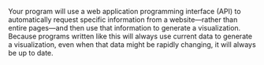 Your program will use a web application programming interface (API) to automatically request specific information from a website—rather than entire pages—and then use that information to generate a visualization. Because programs written like this will always use current data to generate a visualization, even when that data might be rapidly changing, it will always be up to date.
